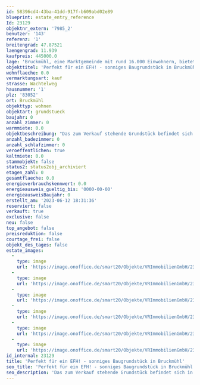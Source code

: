 ```yaml
---
id: 58396cd4-43ba-41dd-917f-b609abd02e89
blueprint: estate_entry_reference
Id: 23129
objektnr_extern: '7985_2'
benutzer: '143'
referenz: '1'
breitengrad: 47.87521
laengengrad: 11.939
kaufpreis: 445000.0
lage: 'Bruckmühl, eine Marktgemeinde mit rund 16.000 Einwohnern, bietet sämtliche Einkaufsmöglichkeiten in fünf Ortsteilen. Kindergärten sowie die Grund- und Hauptschule sind gut erreichbar (Fußweg 10 Minuten). Auch weiterführende Schulen (Gymnasium und Realschule) sind in Bruckmühl ansässig und einfach und sicher zu erreichen. Für Pendler stehen sämtliche Verkehrsanbindungen zur Verfügung: Zugverbindung Rosenheim-Holzkirchen besteht mit S-Bahn-Vertaktung nach München (Fußweg zum Bahnhof Bruckmühl ca. 700 m). Die BAB München-Salzburg/Innsbruck kann – je nach gewünschter Fahrtrichtung – an den Auffahrten Bad Aibling, Irschenberg, Weyarn, Holzkirchen oder Hofolding genutzt werden. Apotheken, Ärzte, Zahnärzte, Friseure, schöne Gaststätten etc. finden sich in Bruckmühl, Götting, Vagen sowie weiteren Orten der Umgebung. Wander- und Radwege laden zu ausgedehnten Spaziergängen und Fahrradtouren im bayerischen Voralpenland ein. Zahlreiche Ortsvereine bieten Möglichkeiten zur Freizeitgestaltung an - das Vereinsleben in Bruckmühl hält für jedes Alter und jeden Geschmack etwas bereit.'
objekttitel: 'Perfekt für ein EFH! - sonniges Baugrundstück in Bruckmühl'
wohnflaeche: 0.0
vermarktungsart: kauf
strasse: Wachtelweg
hausnummer: '1'
plz: '83052'
ort: Bruckmühl
objekttyp: wohnen
objektart: grundstueck
baujahr: 0
anzahl_zimmer: 0
warmmiete: 0.0
objektbeschreibung: "Das zum Verkauf stehende Grundstück befindet sich in der Gemeinde Bruckmühl und hat eine Fläche von ca. 522 Quadratmetern. Hierbei handelt es sich um das Grundstück auf der östlichen Seite (Siehe Auschnitt der möglichen Bebauung). Laut genehmigten Vorbescheid besteht die Möglichkeit ein Einfamilienhaus auf dem Grundstück zu errichten. Die zukünftige Bebauung erlaubt zwei Vollgeschosse+Dachgeschoss, Satteldach, maximale Wandhöhe 6,50 Metern, Dachneigung von 27° (Firstrichtung Süd-Ost)\r\n\r\nDas Grundstück befindet sich in einer ruhigen Sackgassenstraße, die für zusätzliche Abgeschiedenheit sorgt. Der zukünftige Garten weist eine Südausrichtung aufweisen. Eine vollständige Erschließung des Grundstücks ist vorhanden.\r\n\r\nEs besteht zudem die Möglichkeit die zweite Grundstückshälfte ebenfalls zu erwerben.\r\nDadurch wäre auch eine anderweitige Bebauung möglich.\r\n\r\nSomit bietet diese Grundstück eine attraktive Möglichkeit für Familien die ihr Eigenheim nach Ihren Vorstellungen gestalten möchten."
anzahl_badezimmer: 0
anzahl_schlafzimmer: 0
veroeffentlichen: true
kaltmiete: 0.0
stammobjekt: false
status2: status2obj_archiviert
etagen_zahl: 0
gesamtflaeche: 0.0
energieverbrauchskennwert: 0.0
energieausweis_gueltig_bis: '0000-00-00'
energieausweisBaujahr: 0
erstellt_am: '2023-06-12 18:31:36'
reserviert: false
verkauft: true
exclusive: false
neu: false
top_angebot: false
preisreduktion: false
courtage_frei: false
objekt_des_tages: false
estate_images:
  -
    type: image
    url: 'https://image.onoffice.de/smart20/Objekte/VRImmobilienGmbH/23129/_451855.jpg'
  -
    type: image
    url: 'https://image.onoffice.de/smart20/Objekte/VRImmobilienGmbH/23129/_451859.jpg'
  -
    type: image
    url: 'https://image.onoffice.de/smart20/Objekte/VRImmobilienGmbH/23129/_451861.jpg'
  -
    type: image
    url: 'https://image.onoffice.de/smart20/Objekte/VRImmobilienGmbH/23129/_451863.jpg'
  -
    type: image
    url: 'https://image.onoffice.de/smart20/Objekte/VRImmobilienGmbH/23129/_451865.jpg'
  -
    type: image
    url: 'https://image.onoffice.de/smart20/Objekte/VRImmobilienGmbH/23129/77af4cb1-04ff-410f-b005-cdc86c76d6e8.jpg'
id_internal: 23129
title: 'Perfekt für ein EFH! - sonniges Baugrundstück in Bruckmühl'
seo_title: 'Perfekt für ein EFH! - sonniges Baugrundstück in Bruckmühl'
seo_description: 'Das zum Verkauf stehende Grundstück befindet sich in der Gemeinde Bruckmühl und hat eine Fläche von ca. 522 Quadratmetern. Hierbei handelt es sich um das Gru'
---
```

